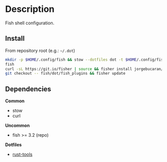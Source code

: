 <!-- vim: set colorcolumn=80: -->

# Description

Fish shell configuration.

## Install

From repository root (e.g.: `~/.dot`)

```bash
mkdir -p $HOME/.config/fish && stow --dotfiles dot -t $HOME/.config/fish -d fish/
fish
curl -sL https://git.io/fisher | source && fisher install jorgebucaran/fisher
git checkout -- fish/dot/fish_plugins && fisher update
```

## Dependencies

**Common**

- stow
- curl

**Uncommon**

- fish >= 3.2 (repo)

**Dotfiles**

- [rust-tools](rust-tools/INSTALL.md)

